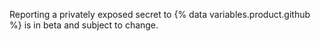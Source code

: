 Reporting a privately exposed secret to {% data variables.product.github %} is in beta and subject to change.
